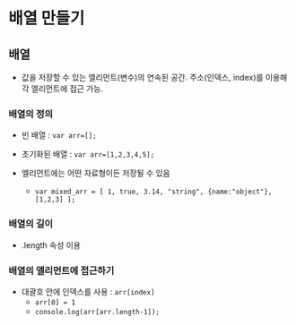 # 배열 만들기
## 배열
- 값을 저장할 수 있는 엘리먼트(변수)의 연속된 공간. 주소(인덱스, index)를 이용해 각 엘리먼트에 접근 가능.

### 배열의 정의
- 빈 배열 : `var arr=[];`
- 초기화된 배열 : `var arr=[1,2,3,4,5];`

- 엘리먼트에는 어떤 자료형이든 저장될 수 있음

   - `var mixed_arr = [ 1, true, 3.14, "string", {name:"object"}, [1,2,3] ];`
### 배열의 길이
- .length 속성 이용
### 배열의 엘리먼트에 접근하기
- 대괄호 안에 인덱스를 사용 : `arr[index]`
  - `arr[0] = 1`
   - `console.log(arr[arr.length-1]);`
